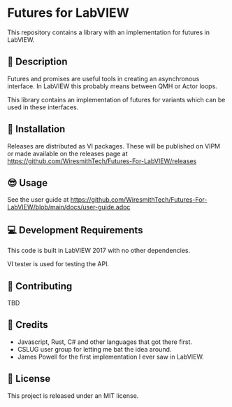 # Futures for LabVIEW

This repository contains a library with an implementation for futures in LabVIEW.


## :ledger: Description 

Futures and promises are useful tools in creating an asynchronous interface. In LabVIEW this probably means between QMH or Actor loops.

This library contains an implementation of futures for variants which can be used in these interfaces.

## :rocket: Installation

Releases are distributed as  VI packages. These will be published on VIPM or made available on the releases page at https://github.com/WiresmithTech/Futures-For-LabVIEW/releases

## :sunglasses: Usage

See the user guide at https://github.com/WiresmithTech/Futures-For-LabVIEW/blob/main/docs/user-guide.adoc

## :computer: Development Requirements

This code is built in LabVIEW 2017 with no other dependencies.

VI tester is used for testing the API.

## :busts_in_silhouette: Contributing 

TBD

##  :beers: Credits

* Javascript, Rust, C# and other languages that got there first.
* CSLUG user group for letting me bat the idea around.
* James Powell for the first implementation I ever saw in LabVIEW.

## :page_facing_up: License 

This project is released under an MIT license.